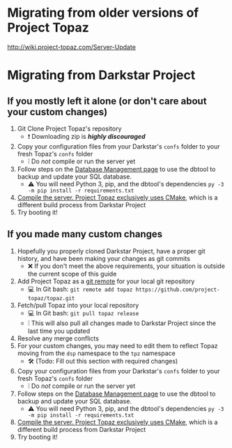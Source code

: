 # Migrating from older versions of Project Topaz
http://wiki.project-topaz.com/Server-Update

# Migrating from Darkstar Project

## If you mostly left it alone (or don't care about your custom changes)
1. Git Clone Project Topaz's repository
    * ❗ Downloading zip is **_highly discouraged_**
2. Copy your configuration files from your Darkstar's `confs` folder to your fresh Topaz's `confs` folder
    * ❕ Do _not_ compile or run the server yet
3. Follow steps on the [Database Management page](http://wiki.project-topaz.com/Database-Management) to use the dbtool to backup and update your SQL database.
    * ⚠️ You will need Python 3, pip, and the dbtool's dependencies `py -3 -m pip install -r requirements.txt`
4. [Compile the server. Project Topaz exclusively uses CMake](http://wiki.project-topaz.com/CMake-Build-Guide), which is a different build process from Darkstar Project
5. Try booting it!

## If you made many custom changes
1. Hopefully you properly cloned Darkstar Project, have a proper git history, and have been making your changes as git commits
    * ❌ If you don't meet the above requirements, your situation is outside the current scope of this guide
2. Add Project Topaz as a [git remote](https://git-scm.com/docs/git-remote.html) for your local git repository
    * 💻 In Git bash: `git remote add topaz https://github.com/project-topaz/topaz.git`
3. Fetch/pull Topaz into your local repository
    * 💻 In Git bash: `git pull topaz release`
    * ❕ This will also pull all changes made to Darkstar Project since the last time you updated
4. Resolve any merge conflicts
5. For your custom changes, you may need to edit them to reflect Topaz moving from the `dsp` namespace to the `tpz` namespace
    * 🛠️ (Todo: Fill out this section with required changes)
6. Copy your configuration files from your Darkstar's `confs` folder to your fresh Topaz's `confs` folder
    * ❕ Do _not_ compile or run the server yet
7. Follow steps on the [Database Management page](http://wiki.project-topaz.com/Database-Management) to use the dbtool to backup and update your SQL database.
    * ⚠️ You will need Python 3, pip, and the dbtool's dependencies `py -3 -m pip install -r requirements.txt`
8. [Compile the server. Project Topaz exclusively uses CMake](http://wiki.project-topaz.com/CMake-Build-Guide), which is a different build process from Darkstar Project
9. Try booting it!